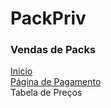 # PackPriv

### Vendas de Packs

<a href="https://josimarmg.github.io/packpriv/index.html" target="_blank" rel="noopener noreferrer">
Inicio
</a>
<br>
<a href="https://josimarmg.github.io/packpriv/pagamento_pix.html" target="_blank" rel="noopener noreferrer">
Página de Pagamento
</a>
<br>
Tabela de Preços

